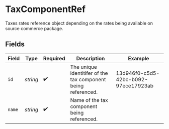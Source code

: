 # TaxComponentRef

Taxes rates reference object depending on the rates being available on source commerce package.


## Fields

| Field                                                         | Type                                                          | Required                                                      | Description                                                   | Example                                                       |
| ------------------------------------------------------------- | ------------------------------------------------------------- | ------------------------------------------------------------- | ------------------------------------------------------------- | ------------------------------------------------------------- |
| `id`                                                          | *string*                                                      | :heavy_check_mark:                                            | The unique identitifer of the tax component being referenced. | 13d946f0-c5d5-42bc-b092-97ece17923ab                          |
| `name`                                                        | *string*                                                      | :heavy_check_mark:                                            | Name of the tax component being referenced.                   |                                                               |